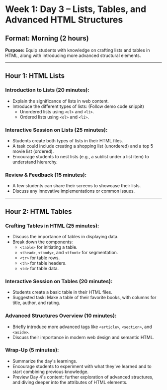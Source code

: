 # Week 1: Day 3 – Lists, Tables, and Advanced HTML Structures

## Format: Morning (2 hours)

**Purpose:** Equip students with knowledge on crafting lists and tables in HTML, along with introducing more advanced structural elements.

---

## Hour 1: HTML Lists

### Introduction to Lists (20 minutes):

- Explain the significance of lists in web content.
- Introduce the different types of lists:
    (Follow demo code snippit)
  - Unordered lists using `<ul>` and `<li>`.
  - Ordered lists using `<ol>` and `<li>`.

### Interactive Session on Lists (25 minutes):

- Students create both types of lists in their HTML files.
- A task could include creating a shopping list (unordered) and a top 5 movie list (ordered).
- Encourage students to nest lists (e.g., a sublist under a list item) to understand hierarchy.

### Review & Feedback (15 minutes):

- A few students can share their screens to showcase their lists.
- Discuss any innovative implementations or common issues.

---

## Hour 2: HTML Tables

### Crafting Tables in HTML (25 minutes):

- Discuss the importance of tables in displaying data.
- Break down the components:
  - `<table>` for initiating a table.
  - `<thead>`, `<tbody>`, and `<tfoot>` for segmentation.
  - `<tr>` for table rows.
  - `<th>` for table headers.
  - `<td>` for table data.

### Interactive Session on Tables (20 minutes):

- Students create a basic table in their HTML files.
- Suggested task: Make a table of their favorite books, with columns for title, author, and rating.

### Advanced Structures Overview (10 minutes):

- Briefly introduce more advanced tags like `<article>`, `<section>`, and `<aside>`.
- Discuss their importance in modern web design and semantic HTML.

### Wrap-Up (5 minutes):

- Summarize the day's learnings.
- Encourage students to experiment with what they've learned and to start combining previous knowledge.
- Preview Day 4's content: further exploration of advanced structures, and diving deeper into the attributes of HTML elements.
